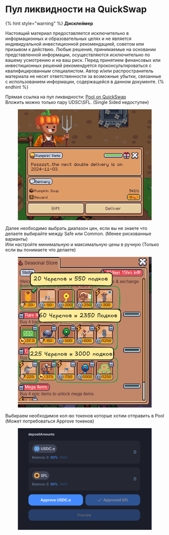 # Пул ликвидности на QuickSwap

{% hint style="warning" %}
**Дисклеймер**

Настоящий материал предоставляется исключительно в информационных и образовательных целях и не является индивидуальной инвестиционной рекомендацией, советом или призывом к действию. Любые решения, принимаемые на основании представленной информации, осуществляются исключительно по вашему усмотрению и на ваш риск. Перед принятием финансовых или инвестиционных решений рекомендуется проконсультироваться с квалифицированным специалистом. Автор и/или распространитель материала не несет ответственности за возможные убытки, связанные с использованием информации, содержащейся в данном документе.
{% endhint %}

Прямая ссылка на пул ликвидности: [Pool on QuickSwap ](https://quickswap.exchange/#/pools?currency0=0x2791Bca1f2de4661ED88A30C99A7a9449Aa84174\&currency1=0xD1f9c58e33933a993A3891F8acFe05a68E1afC05)\
Вложить можно только пару UDSC\SFL. (Single Sided недоступен)&#x20;

<figure><img src="../../.gitbook/assets/image.png" alt=""><figcaption></figcaption></figure>

Далее необходимо выбрать диапазон цен, если вы не знаете что делаете выбирайте между Safe или Common. (Менее рискованные варианты)  \
Или настройте минимальную и максимальную цены в ручную (Только если вы понимаете что делаете)&#x20;

<figure><img src="../../.gitbook/assets/image (1).png" alt=""><figcaption></figcaption></figure>

Выбираем необходимое кол-во токенов которые хотим отправить в Pool \
(Может потребоваться Approve токенов)&#x20;

<figure><img src="../../.gitbook/assets/image (2).png" alt=""><figcaption></figcaption></figure>
